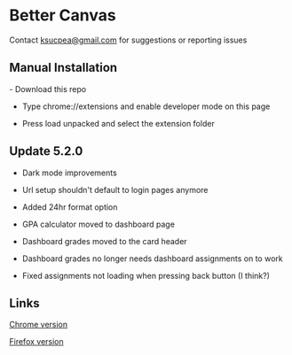 <h1>Better Canvas</h1>

Contact ksucpea@gmail.com for suggestions or reporting issues

<h2>Manual Installation</h2>
- Download this repo

- Type chrome://extensions and enable developer mode on this page

- Press load unpacked and select the extension folder

<h2>Update 5.2.0</h3>

- Dark mode improvements

- Url setup shouldn't default to login pages anymore

- Added 24hr format option

- GPA calculator moved to dashboard page

- Dashboard grades moved to the card header

- Dashboard grades no longer needs dashboard assignments on to work

- Fixed assignments not loading when pressing back button (I think?)

<h2>Links</h2>

[Chrome version](https://chrome.google.com/webstore/detail/better-canvas/cndibmoanboadcifjkjbdpjgfedanolh)

[Firefox version](https://addons.mozilla.org/addon/better-canvas/)
